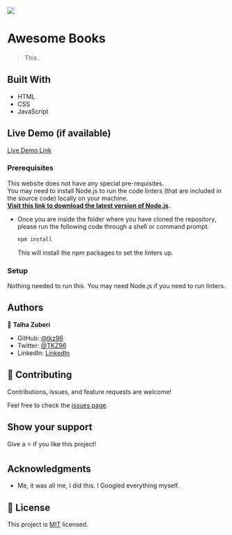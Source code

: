 ![](https://img.shields.io/badge/Microverse-blueviolet)

# Awesome Books

> This .

## Built With

- HTML
- CSS
- JavaScript

## Live Demo (if available)

[Live Demo Link](https://livedemo.com)

### Prerequisites

This website does not have any special pre-requisites.<br />
You may need to install Node.js to run the code linters (that are included in the source code) locally on your machine.<br />
<b>[Visit this link to download the latest version of Node.js](https://nodejs.org/en/download/).</b>

- Once you are inside the folder where you have cloned the repository, please run the following code through a shell or command prompt.

  ```sh
  npm install
  ```

  This will install the npm packages to set the linters up.

### Setup

Nothing needed to run this. You may need Node.js if you need to run linters.

## Authors

👤 **Talha Zuberi**

- GitHub: [@tkz96](https://github.com/tkz96)
- Twitter: [@TKZ96](https://twitter.com/tkz96)
- LinkedIn: [LinkedIn](https://linkedin.com/in/talha-zuberi)

## 🤝 Contributing

Contributions, issues, and feature requests are welcome!

Feel free to check the [issues page](../../issues/).

## Show your support

Give a ⭐️ if you like this project!

## Acknowledgments

- Me, it was all me, I did this. I Googled everything myself.

## 📝 License

This project is [MIT](./MIT.md) licensed.
